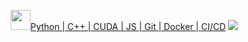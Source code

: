 <a href="https://gist.github.com/casperdcl/7f351ce61f01cfcfb5cfa53097954435" title="code breakdown"><img src="https://gist.githubusercontent.com/casperdcl/7f351ce61f01cfcfb5cfa53097954435/raw/ghstats-a.png" width="32"/>Python | C++ | CUDA | JS | Git | Docker | CI/CD</a> ![](https://caspersci.uk.to/cgi-bin/hits.cgi?q=casperdcl&a=hidden)
